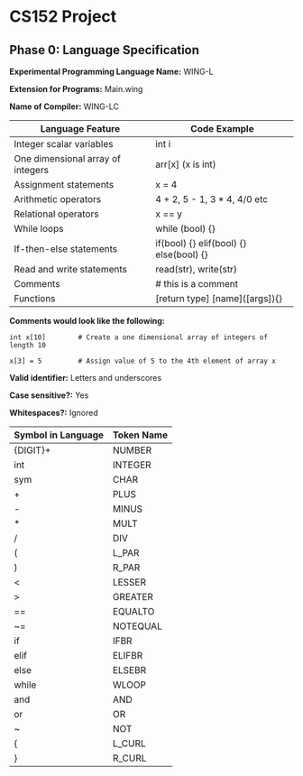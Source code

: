 # CS152 Project

## Phase 0: Language Specification

**Experimental Programming Language Name:** WING-L

**Extension for Programs:** Main.wing

**Name of Compiler:** WING-LC

| Language Feature                   | Code Example                    |
| ---------------------------------- | ------------------------------- |
| Integer scalar variables           | int i                           |
| One dimensional array of integers  | arr[x] (x is int)               |
| Assignment statements              | x = 4                           |
| Arithmetic operators               | 4 + 2, 5 - 1, 3 * 4, 4/0 etc    |
| Relational operators               | x == y                          |
| While loops                        | while (bool) {}                 |
| If-then-else statements            | if(bool) {} elif(bool) {} else(bool) {} |
| Read and write statements          | read(str), write(str)           |
| Comments                           | # this is a comment            |
| Functions                          | [return type] \[name]([args]){}  |

**Comments would look like the following:** 

```
int x[10]        # Create a one dimensional array of integers of length 10

x[3] = 5         # Assign value of 5 to the 4th element of array x
```

**Valid identifier:** Letters and underscores

**Case sensitive?:** Yes

**Whitespaces?:** Ignored

| Symbol in Language | Token Name |
| ------------------ | ---------- |
| {DIGIT}+           | NUMBER     |
| int                | INTEGER    |
| sym                | CHAR       |
| +                  | PLUS       |
| -                  | MINUS      |
| *                  | MULT       |
| /                  | DIV        |
| (                  | L_PAR      |
| )                  | R_PAR      |
| <                  | LESSER     |
| >                  | GREATER    |
| ==                 | EQUALTO    |
| ~=                 | NOTEQUAL   |
| if                 | IFBR       |
| elif               | ELIFBR     |
| else               | ELSEBR     |
| while              | WLOOP      | 
| and                | AND        |
| or                 | OR         |
| ~                  | NOT        |
| {                  | L_CURL     |
| }                  | R_CURL     |
